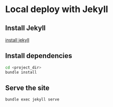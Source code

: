 # Local deploy with Jekyll

## Install Jekyll

[install jekyll](https://jekyllrb.com/docs/installation/)


## Install dependencies
```bash
cd <project_dir>
bundle install
```

## Serve the site
```bash
bundle exec jekyll serve
```